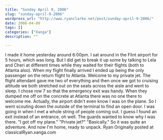 ```yaml
---
title: "Sunday April 9, 2006"
slug: "sunday-april-9-2006"
wordpress_url: "http://www.ryanclarke.net/post/sunday-april-9-2006/"
date: 2006-04-09
tags: []
categories: ["Xanga"]
description: ""

---
```


I made it home yesterday around 6:00pm.
I sat around in the Flint airport for 5 hours, which was long. But I did get to break it up some by talking to Lela and Cheri at different times while they waited for their flights (both to Atlanta also). When my flight finally arrived I ended up being the only passenger on the return flight to Atlanta. Welcome to my private jet. The flight attendant gave me two of everything and then once we got to cruising altitude we both stretched out on the seats across the aisle and went to sleep. I chose row 7 so that the emergency exit was handy. When they dumped me off on the concrete at Atlanta there was no one there to welcome me. Actually, the airport didn't even know I was on the plane. So I went scouting down the outside of the terminal to find an open door. I was going in when I met a whole string of people coming out. I guess I found an exit instead of an entrance, oh well. The guards wanted to know why I was there. "I got off my plane." "Private jet?" "Basically." So it was quite an adventure.
And now I'm home, ready to unpack.
Ryan
Originally posted at classicalRyan.xanga.com
